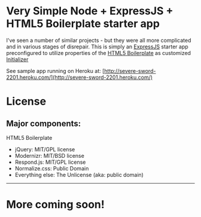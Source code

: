 # Very Simple Node + ExpressJS + HTML5 Boilerplate starter app 

I've seen a number of similar projects - but they were all more complicated and in various stages of disrepair.
This is simply an [ExpressJS](http://expressjs.com/) starter app preconfigured to utilize properties of the [HTML5 Boilerplate](http://html5boilerplate.com/) as customized [Initializer](http://www.initializr.com/) 

See sample app running on Heroku at: [http://severe-sword-2201.heroku.com/](http://severe-sword-2201.heroku.com/)

# License

Major components:
--------------------
HTML5 Boilerplate
- jQuery: MIT/GPL license
- Modernizr: MIT/BSD license
- Respond.js: MIT/GPL license
- Normalize.css: Public Domain
- Everything else: The Unlicense (aka: public domain)
--------------------

# More coming soon! 